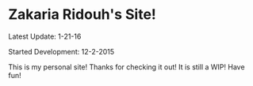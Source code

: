 # Zakaria Ridouh's Site!

Latest Update: 1-21-16

Started Development: 12-2-2015

This is my personal site! Thanks for checking it out! It is still a WIP! Have fun!
